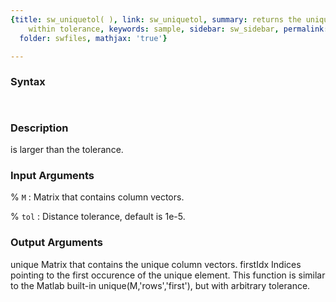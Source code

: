 ```yaml
---
{title: sw_uniquetol( ), link: sw_uniquetol, summary: returns the unique column vectors
    within tolerance, keywords: sample, sidebar: sw_sidebar, permalink: sw_uniquetol.html,
  folder: swfiles, mathjax: 'true'}

---
```


### Syntax

` `

### Description

is larger than the tolerance.
 

### Input Arguments

% `M`
: Matrix that contains column vectors.

% `tol`
: Distance tolerance, default is 1e-5.

### Output Arguments

unique    Matrix that contains the unique column vectors.
firstIdx  Indices pointing to the first occurence of the unique element.
This function is similar to the Matlab built-in unique(M,'rows','first'),
but with arbitrary tolerance.

